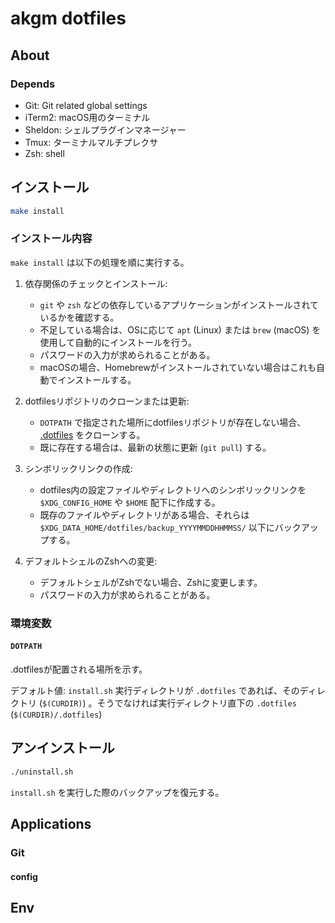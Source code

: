 # akgm dotfiles

## About

### Depends

- Git: Git related global settings
- iTerm2: macOS用のターミナル
- Sheldon: シェルプラグインマネージャー
- Tmux: ターミナルマルチプレクサ
- Zsh: shell

## インストール

```bash
make install
```

### インストール内容

`make install` は以下の処理を順に実行する。

1.  依存関係のチェックとインストール:
    *   `git` や `zsh` などの依存しているアプリケーションがインストールされているかを確認する。
    *   不足している場合は、OSに応じて `apt` (Linux) または `brew` (macOS) を使用して自動的にインストールを行う。
    *   パスワードの入力が求められることがある。
    *   macOSの場合、Homebrewがインストールされていない場合はこれも自動でインストールする。

2.  dotfilesリポジトリのクローンまたは更新:
    *   `DOTPATH` で指定された場所にdotfilesリポジトリが存在しない場合、 [.dotfiles](https://github.com/akgm3i/.dotfiles) をクローンする。
    *   既に存在する場合は、最新の状態に更新 (`git pull`) する。

3.  シンボリックリンクの作成:
    *   dotfiles内の設定ファイルやディレクトリへのシンボリックリンクを `$XDG_CONFIG_HOME` や `$HOME` 配下に作成する。
    *   既存のファイルやディレクトリがある場合、それらは `$XDG_DATA_HOME/dotfiles/backup_YYYYMMDDHHMMSS/` 以下にバックアップする。

4.  デフォルトシェルのZshへの変更:
    *   デフォルトシェルがZshでない場合、Zshに変更します。
    *   パスワードの入力が求められることがある。

### 環境変数

#### `DOTPATH`

.dotfilesが配置される場所を示す。

デフォルト値: `install.sh` 実行ディレクトリが `.dotfiles` であれば、そのディレクトリ (`$(CURDIR)`) 。そうでなければ実行ディレクトリ直下の `.dotfiles` (`$(CURDIR)/.dotfiles`)

## アンインストール

```bash
./uninstall.sh
```

`install.sh` を実行した際のバックアップを復元する。

## Applications

### Git

#### config

## Env
